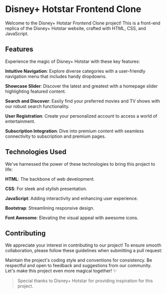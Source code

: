 # **Disney+ Hotstar Frontend Clone**

Welcome to the Disney+ Hotstar Frontend Clone project! This is a front-end replica of the Disney+ Hotstar website, crafted with HTML, CSS, and JavaScript.

## **Features**

Experience the magic of Disney+ Hotstar with these key features:

**Intuitive Navigation**: Explore diverse categories with a user-friendly navigation menu that includes handy dropdowns.

**Showcase Slider**: Discover the latest and greatest with a homepage slider highlighting featured content.

**Search and Discover**: Easily find your preferred movies and TV shows with our robust search functionality.

**User Registration**: Create your personalized account to access a world of entertainment.

**Subscription Integration**: Dive into premium content with seamless connectivity to subscription and premium pages.

## **Technologies Used**
We've harnessed the power of these technologies to bring this project to life:

**HTML**: The backbone of web development.

**CSS**: For sleek and stylish presentation.

**JavaScript**: Adding interactivity and enhancing user experience.

**Bootstrap**: Streamlining responsive design.

**Font Awesome**: Elevating the visual appeal with awesome icons.

## **Contributing**
We appreciate your interest in contributing to our project! To ensure smooth collaboration, please follow these guidelines when submitting a pull request:

Maintain the project's coding style and conventions for consistency.
Be respectful and open to feedback and suggestions from our community.
Let's make this project even more magical together! ✨

> Special thanks to Disney+ Hotstar for providing inspiration for this project.

